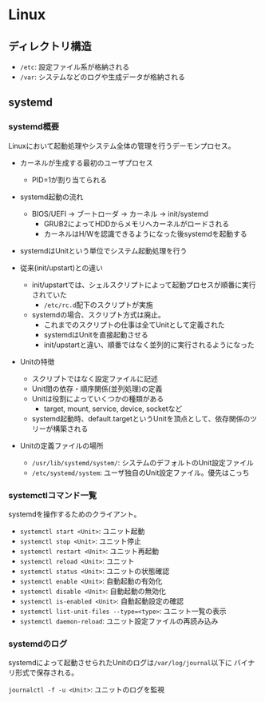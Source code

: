 # Linux

## ディレクトリ構造

- `/etc`: 設定ファイル系が格納される
- `/var`: システムなどのログや生成データが格納される

## systemd

### systemd概要

Linuxにおいて起動処理やシステム全体の管理を行うデーモンプロセス。

- カーネルが生成する最初のユーザプロセス

  - PID=1が割り当てられる

- systemd起動の流れ

  - BIOS/UEFI -> ブートローダ -> カーネル -> init/systemd
    - GRUB2によってHDDからメモリへカーネルがロードされる
    - カーネルはH/Wを認識できるようになった後systemdを起動する

- systemdはUnitという単位でシステム起動処理を行う

- 従来(init/upstart)との違い

  - init/upstartでは、シェルスクリプトによって起動プロセスが順番に実行されていた
    - `/etc/rc.d`配下のスクリプトが実施
  - systemdの場合、スクリプト方式は廃止。
    - これまでのスクリプトの仕事は全てUnitとして定義された
    - systemdはUnitを直接起動させる
    - init/upstartと違い、順番ではなく並列的に実行されるようになった

- Unitの特徴

  - スクリプトではなく設定ファイルに記述
  - Unit間の依存・順序関係(並列処理)の定義
  - Unitは役割によっていくつかの種類がある
    - target, mount, service, device, socketなど
  - systemd起動時、default.targetというUnitを頂点として、依存関係のツリーが構築される

- Unitの定義ファイルの場所

  - `/usr/lib/systemd/system/`: システムのデフォルトのUnit設定ファイル
  - `/etc/systemd/system`: ユーザ独自のUnit設定ファイル。優先はこっち

### systemctlコマンド一覧

systemdを操作するためのクライアント。

- `systemctl start <Unit>`: ユニット起動
- `systemctl stop <Unit>`: ユニット停止
- `systemctl restart <Unit>`: ユニット再起動
- `systemctl reload <Unit>`: ユニット
- `systemctl status <Unit>`: ユニットの状態確認
- `systemctl enable <Unit>`: 自動起動の有効化
- `systemctl disable <Unit>`: 自動起動の無効化
- `systemctl is-enabled <Unit>`: 自動起動設定の確認
- `systemctl list-unit-files --type=<type>`: ユニット一覧の表示
- `systemctl daemon-reload`: ユニット設定ファイルの再読み込み

### systemdのログ

systemdによって起動させられたUnitのログは`/var/log/journal`以下に
バイナリ形式で保存される。

`journalctl -f -u <Unit>`: ユニットのログを監視
